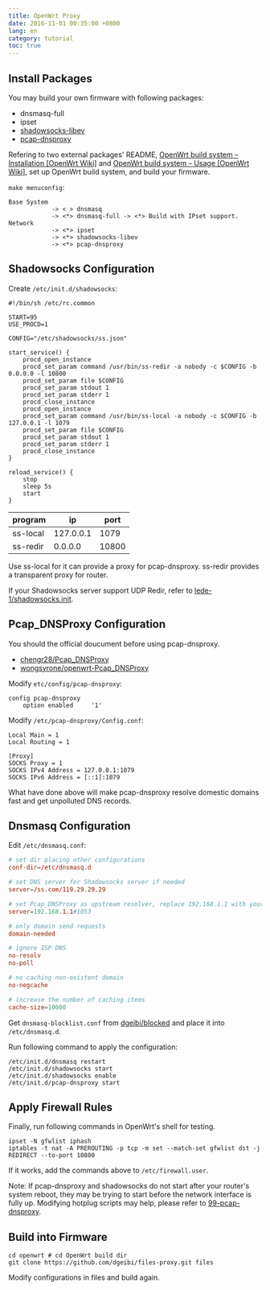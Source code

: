 ```yaml
---
title: OpenWrt Proxy
date: 2016-11-01 00:35:00 +0800
lang: en
category: tutorial
toc: true
---
```


## Install Packages

You may build your own firmware with following packages:

* dnsmasq-full
* ipset
* [shadowsocks-libev](https://github.com/shadowsocks/openwrt-shadowsocks)
* [pcap-dnsproxy](https://github.com/wongsyrone/openwrt-Pcap_DNSProxy)


Refering to two external packages' README, [OpenWrt build system – Installation [OpenWrt Wiki]](https://wiki.openwrt.org/doc/howto/buildroot.exigence) and [OpenWrt build system – Usage [OpenWrt Wiki]](https://wiki.openwrt.org/doc/howto/build), set up OpenWrt build system, and build your firmware.

`make menuconfig`:

```
Base System
            -> < > dnsmasq
            -> <*> dnsmasq-full -> <*> Build with IPset support.
Network
            -> <*> ipset
            -> <*> shadowsocks-libev
            -> <*> pcap-dnsproxy
```

## Shadowsocks Configuration

Create `/etc/init.d/shadowsocks`:

```shell
#!/bin/sh /etc/rc.common

START=95
USE_PROCD=1

CONFIG="/etc/shadowsocks/ss.json"

start_service() {
    procd_open_instance
    procd_set_param command /usr/bin/ss-redir -a nobody -c $CONFIG -b 0.0.0.0 -l 10800
    procd_set_param file $CONFIG
    procd_set_param stdout 1
    procd_set_param stderr 1
    procd_close_instance
    procd_open_instance
    procd_set_param command /usr/bin/ss-local -a nobody -c $CONFIG -b 127.0.0.1 -l 1079
    procd_set_param file $CONFIG
    procd_set_param stdout 1
    procd_set_param stderr 1
    procd_close_instance
}

reload_service() {
    stop
    sleep 5s
    start
}
```

|program|ip|port|
|-------|--|----|
|ss-local|127.0.0.1|1079|
|ss-redir|0.0.0.0|10800|

Use ss-local for it can provide a proxy for pcap-dnsproxy. ss-redir provides a transparent proxy for router.

If your Shadowsocks server support UDP Redir, refer to [lede-1/shadowsocks.init](https://github.com/wongsyrone/lede-1/blob/master/package/external/shadowsocks-libev/files/shadowsocks.init).

## Pcap_DNSProxy Configuration

You should the official doucument before using pcap-dnsproxy.

- [chengr28/Pcap_DNSProxy](https://github.com/chengr28/Pcap_DNSProxy)
- [wongsyrone/openwrt-Pcap_DNSProxy](https://github.com/wongsyrone/openwrt-Pcap_DNSProxy)

Modify `etc/config/pcap-dnsproxy`:

```
config pcap-dnsproxy
    option enabled     '1'
```

Modify `/etc/pcap-dnsproxy/Config.conf`:

```
Local Main = 1
Local Routing = 1

[Proxy]
SOCKS Proxy = 1
SOCKS IPv4 Address = 127.0.0.1:1079
SOCKS IPv6 Address = [::1]:1079
```

What have done above will make pcap-dnsproxy resolve domestic domains fast and get unpolluted DNS records.

## Dnsmasq Configuration

Edit `/etc/dnsmasq.conf`:

```conf
# set dir placing other configurations
conf-dir=/etc/dnsmasq.d

# set DNS server for Shadowsocks server if needed
server=/ss.com/119.29.29.29

# set Pcap_DNSProxy as upstream resolver, replace 192.168.1.1 with your lan ip
server=192.168.1.1#1053

# only domain send requests
domain-needed

# ignore ISP DNS
no-resolv
no-poll

# no caching non-existent domain
no-negcache

# increase the number of caching items
cache-size=10000
```

Get `dnsmasq-blocklist.conf` from [dgeibi/blocked](https://github.com/dgeibi/blocked) and place it into `/etc/dnsmasq.d`.

Run following command to apply the configuration:

```shell
/etc/init.d/dnsmasq restart
/etc/init.d/shadowsocks start
/etc/init.d/shadowsocks enable
/etc/init.d/pcap-dnsproxy start
```

## Apply Firewall Rules

Finally, run following commands in OpenWrt's shell for testing.

```shell
ipset -N gfwlist iphash
iptables -t nat -A PREROUTING -p tcp -m set --match-set gfwlist dst -j REDIRECT --to-port 10800
```

If it works, add the commands above to `/etc/firewall.user`.

Note: If pcap-dnsproxy and shadowsocks do not start after your router's system reboot, they may be trying to start before the network interface is fully up. Modifying hotplug scripts may help, please refer to [99-pcap-dnsproxy](https://github.com/dgeibi/files-proxy/blob/master/etc/hotplug.d/iface/99-pcap-dnsproxy).

## Build into Firmware

```shell
cd openwrt # cd OpenWrt build dir
git clone https://github.com/dgeibi/files-proxy.git files
```

Modify configurations in files and build again.
